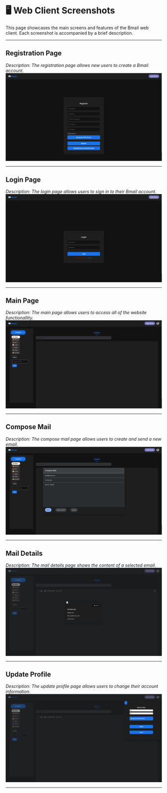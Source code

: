 # 🖥️ Web Client Screenshots
This page showcases the main screens and features of the Bmail web client.
Each screenshot is accompanied by a brief description.

---

## Registration Page
_Description: The registration page allows new users to create a Bmail account._
![register page](assets/web-screenshots/register-page.png)

---

## Login Page
_Description: The login page allows users to sign in to their Bmail account._
![login page](assets/web-screenshots/login-page.png)

---

## Main Page
_Description: The main page allows users to access all of the website functionallity._
![main page](assets/web-screenshots/main-page.png)

---

## Compose Mail
_Description: The compose mail page allows users to create and send a new email._
![compose mail](assets/web-screenshots/compose-mail.png)

---

## Mail Details
_Description: The mail details page shows the content of a selected email._
![mail details](assets/web-screenshots/mail-details.png)

---

## Update Profile
_Description: The update profile page allows users to change their account information._
![update profile](assets/web-screenshots/update-profile.png)

---
